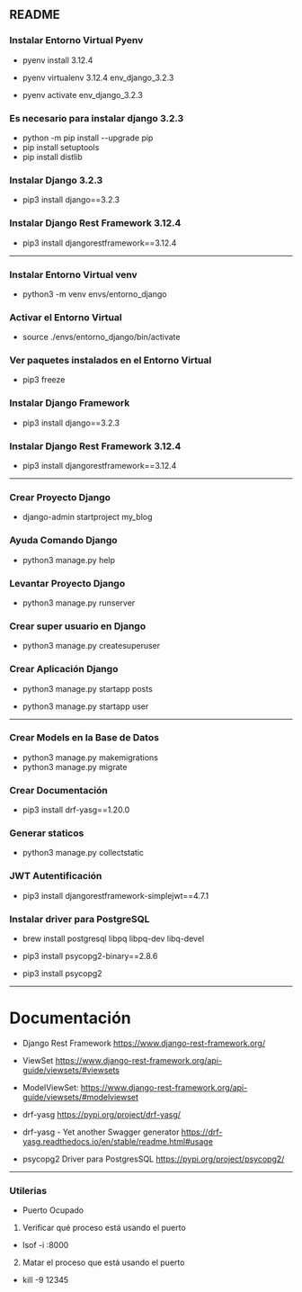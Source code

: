 ## README


### Instalar Entorno Virtual Pyenv
* pyenv install 3.12.4

* pyenv virtualenv 3.12.4 env_django_3.2.3

* pyenv activate env_django_3.2.3

### Es necesario para instalar django 3.2.3
* python -m pip install --upgrade pip
* pip install setuptools
* pip install distlib

### Instalar Django 3.2.3
* pip3 install django==3.2.3

### Instalar Django Rest Framework 3.12.4
* pip3 install djangorestframework==3.12.4

------------------------------------------------------------

### Instalar Entorno Virtual venv
* python3 -m venv envs/entorno_django

### Activar el Entorno Virtual
* source ./envs/entorno_django/bin/activate

### Ver paquetes instalados en el Entorno Virtual
* pip3 freeze

### Instalar Django Framework
* pip3 install django==3.2.3

### Instalar Django Rest Framework 3.12.4
* pip3 install djangorestframework==3.12.4

------------------------------------------------------------

### Crear Proyecto Django
* django-admin startproject my_blog

### Ayuda Comando Django
* python3 manage.py help

### Levantar Proyecto Django
* python3 manage.py runserver

### Crear super usuario en Django
* python3 manage.py createsuperuser

### Crear Aplicación Django
* python3 manage.py startapp posts

* python3 manage.py startapp user

------------------------------------------------------------

### Crear Models en la Base de Datos
* python3 manage.py makemigrations
* python3 manage.py migrate

### Crear Documentación
* pip3 install drf-yasg==1.20.0
 
### Generar staticos
* python3 manage.py collectstatic

### JWT Autentificación
* pip3 install djangorestframework-simplejwt==4.7.1

### Instalar driver para PostgreSQL

* brew install postgresql libpq libpq-dev libq-devel

* pip3 install psycopg2-binary==2.8.6

* pip3 install psycopg2


------------------------------------------------------------



# Documentación

* Django Rest Framework
https://www.django-rest-framework.org/

* ViewSet
https://www.django-rest-framework.org/api-guide/viewsets/#viewsets

* ModelViewSet:
https://www.django-rest-framework.org/api-guide/viewsets/#modelviewset

* drf-yasg
https://pypi.org/project/drf-yasg/

* drf-yasg - Yet another Swagger generator
https://drf-yasg.readthedocs.io/en/stable/readme.html#usage

* psycopg2 Driver para PostgresSQL
https://pypi.org/project/psycopg2/

------------------------------------------------------------

### Utilerias
* Puerto Ocupado 

1. Verificar qué proceso está usando el puerto
* lsof -i :8000

2. Matar el proceso que está usando el puerto
* kill -9 12345



